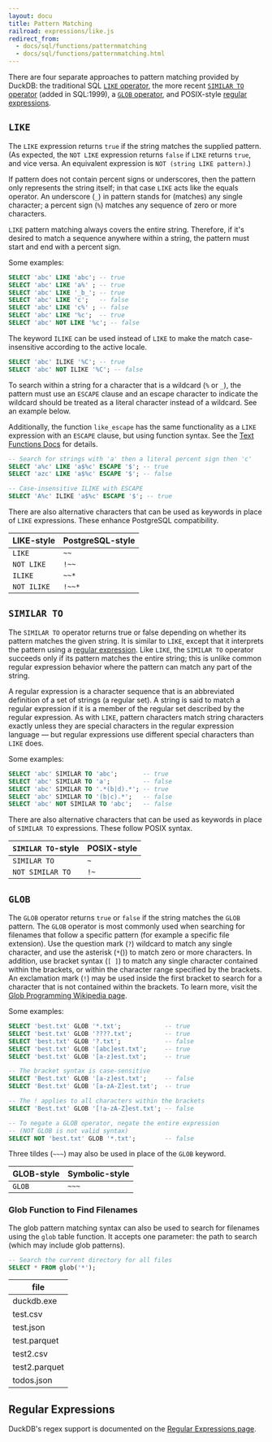 ```yaml
---
layout: docu
title: Pattern Matching
railroad: expressions/like.js
redirect_from:
  - docs/sql/functions/patternmatching
  - docs/sql/functions/patternmatching.html
---
```


There are four separate approaches to pattern matching provided by DuckDB:
the traditional SQL [`LIKE` operator](#like),
the more recent [`SIMILAR TO` operator](#similar-to) (added in SQL:1999),
a [`GLOB` operator](#glob),
and POSIX-style [regular expressions](#regular-expressions).

## `LIKE`

<div id="rrdiagram1"></div>

The `LIKE` expression returns `true` if the string matches the supplied pattern. (As expected, the `NOT LIKE` expression returns `false` if `LIKE` returns `true`, and vice versa. An equivalent expression is `NOT (string LIKE pattern)`.)

If pattern does not contain percent signs or underscores, then the pattern only represents the string itself; in that case `LIKE` acts like the equals operator. An underscore (`_`) in pattern stands for (matches) any single character; a percent sign (`%`) matches any sequence of zero or more characters.

`LIKE` pattern matching always covers the entire string. Therefore, if it's desired to match a sequence anywhere within a string, the pattern must start and end with a percent sign.

Some examples:

```sql
SELECT 'abc' LIKE 'abc'; -- true
SELECT 'abc' LIKE 'a%' ; -- true
SELECT 'abc' LIKE '_b_'; -- true
SELECT 'abc' LIKE 'c';   -- false
SELECT 'abc' LIKE 'c%' ; -- false
SELECT 'abc' LIKE '%c';  -- true
SELECT 'abc' NOT LIKE '%c'; -- false
```

The keyword `ILIKE` can be used instead of `LIKE` to make the match case-insensitive according to the active locale.

```sql
SELECT 'abc' ILIKE '%C'; -- true
SELECT 'abc' NOT ILIKE '%C'; -- false
```

To search within a string for a character that is a wildcard (`%` or `_`), the pattern must use an `ESCAPE` clause and an escape character to indicate the wildcard should be treated as a literal character instead of a wildcard. See an example below.

Additionally, the function `like_escape` has the same functionality as a `LIKE` expression with an `ESCAPE` clause, but using function syntax. See the [Text Functions Docs](../../sql/functions/char) for details.

```sql
-- Search for strings with 'a' then a literal percent sign then 'c'
SELECT 'a%c' LIKE 'a$%c' ESCAPE '$'; -- true
SELECT 'azc' LIKE 'a$%c' ESCAPE '$'; -- false

-- Case-insensitive ILIKE with ESCAPE
SELECT 'A%c' ILIKE 'a$%c' ESCAPE '$'; -- true
```

There are also alternative characters that can be used as keywords in place of `LIKE` expressions. These enhance PostgreSQL compatibility.

<div class="narrow_table"></div>

| LIKE-style | PostgreSQL-style |
|:---|:---|
| `LIKE` | `~~` |
| `NOT LIKE` | `!~~` |
| `ILIKE` | `~~*` |
| `NOT ILIKE` | `!~~*` |

## `SIMILAR TO`

<div id="rrdiagram2"></div>

The `SIMILAR TO` operator returns true or false depending on whether its pattern matches the given string. It is similar to `LIKE`, except that it interprets the pattern using a [regular expression](regular_expressions). Like `LIKE`, the `SIMILAR TO` operator succeeds only if its pattern matches the entire string; this is unlike common regular expression behavior where the pattern can match any part of the string.

A regular expression is a character sequence that is an abbreviated definition of a set of strings (a regular set). A string is said to match a regular expression if it is a member of the regular set described by the regular expression. As with `LIKE`, pattern characters match string characters exactly unless they are special characters in the regular expression language — but regular expressions use different special characters than `LIKE` does.

Some examples:

```sql
SELECT 'abc' SIMILAR TO 'abc';       -- true
SELECT 'abc' SIMILAR TO 'a';         -- false
SELECT 'abc' SIMILAR TO '.*(b|d).*'; -- true
SELECT 'abc' SIMILAR TO '(b|c).*';   -- false
SELECT 'abc' NOT SIMILAR TO 'abc';   -- false
```

There are also alternative characters that can be used as keywords in place of `SIMILAR TO` expressions. These follow POSIX syntax.

<div class="narrow_table"></div>

| `SIMILAR TO`-style | POSIX-style |
|:---|:---|
| `SIMILAR TO` | `~` |
| `NOT SIMILAR TO` | `!~` |

## `GLOB`

<div id="rrdiagram3"></div>

The `GLOB` operator returns `true` or `false` if the string matches the `GLOB` pattern. The `GLOB` operator is most commonly used when searching for filenames that follow a specific pattern (for example a specific file extension). Use the question mark (`?`) wildcard to match any single character, and use the asterisk (`*`()) to match zero or more characters. In addition, use bracket syntax (`[ ]`) to match any single character contained within the brackets, or within the character range specified by the brackets. An exclamation mark (`!`) may be used inside the first bracket to search for a character that is not contained within the brackets. To learn more, visit the [Glob Programming Wikipedia page](https://en.wikipedia.org/wiki/Glob_(programming)).

Some examples:

```sql
SELECT 'best.txt' GLOB '*.txt';            -- true
SELECT 'best.txt' GLOB '????.txt';         -- true
SELECT 'best.txt' GLOB '?.txt';            -- false
SELECT 'best.txt' GLOB '[abc]est.txt';     -- true
SELECT 'best.txt' GLOB '[a-z]est.txt';     -- true

-- The bracket syntax is case-sensitive
SELECT 'Best.txt' GLOB '[a-z]est.txt';     -- false
SELECT 'Best.txt' GLOB '[a-zA-Z]est.txt';  -- true

-- The ! applies to all characters within the brackets
SELECT 'Best.txt' GLOB '[!a-zA-Z]est.txt'; -- false

-- To negate a GLOB operator, negate the entire expression
-- (NOT GLOB is not valid syntax)
SELECT NOT 'best.txt' GLOB '*.txt';        -- false
```

Three tildes (`~~~`) may also be used in place of the `GLOB` keyword.

<div class="narrow_table"></div>

| GLOB-style | Symbolic-style |
|:---|:---|
| `GLOB` | `~~~` |

### Glob Function to Find Filenames

The glob pattern matching syntax can also be used to search for filenames using the `glob` table function.
It accepts one parameter: the path to search (which may include glob patterns).

```sql
-- Search the current directory for all files
SELECT * FROM glob('*');
```

<div class="narrow_table"></div>

|     file      |
|---------------|
| duckdb.exe    |
| test.csv      |
| test.json     |
| test.parquet  |
| test2.csv     |
| test2.parquet |
| todos.json    |

## Regular Expressions

DuckDB's regex support is documented on the [Regular Expressions page](regular_expressions).
